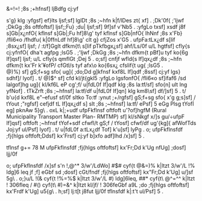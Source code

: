 &=!=! 	;8s ;+hfnsf] ljBdfg cj:yf

s'g} klg :yfgsf] ef}lts ljsf;sf] lglDt ;8s ;~hfn k|f/lDes zt{ xf] . ;Dk'0f{ ;'ljwf ;DkGg ;8s oftfoftsf] ljsf;;Fu} ;du| ljsf;sf] 9f]sf v'Nb5 . :yfgLo txsf] xsdf j8f s]Gb|x¿nfO{ kflnsf s]Gb|;Fu hf]8\g' tyf kflnsf s]Gb|nfO{ lhNnf ;8s x'Fb} /fli6«o /fhdfu{ k|0ffnLdf hf]8\g' clt g} cfjZos x'G5 . ufpFa:tLx¿df s[lif ;8sx¿sf] ljsf; / :t/f]Gglt dfkm{t\ s[lif pTkfbgx¿sf] ahf/Ls/0f u/L hgtfsf] cfly{s cj:yfnfO{ dha't agfpg ;lsG5 . ;'ljwf ;DkGg ;8s ;~hfn dfkm{t pBf]u tyf ko{6g If]qsf] ljsf; u/L cfly{s qmflGt ;Dej 5 . o;sf] cnfjf wfld{s If]qx¿df ;8s ;~hfn dfkm{t kx'Fr k'¥ofP/ cfGtl/s tyf afx\o ko{6sx¿ cfslif{t ug{ ;lsG5 .  
@)%) sf] gS;f+sg sfo{ ug]{ ;do;Dd g]kfnsf kxf8L If]qdf ;8ssf] cj:yf lgs} sdhf]/ lyof] . t/ @)$^ sf] cfd kl/jt{gkl5 :yfgLo lgsfonfO{ /fli6«o sf]ifaf6 /sd lalgof]hg ug]{ kl/kf6L eP cg';f/ u|fdL0f If]qdf klg ;8s la:tf/sf] sfo{n] ult lng yfNof] . tTkZrft ;8s ;~hfnsf] la:tf/df u|fdL0f If]qn] klg km8\sf] df/]sf] 5 . t/ b'u{d kxf8L e"–efusf sf/0f sltko To:tf :ynut ;+/rgfsf] gS;f+sg sfo{ x'g g;s]sf] / tYout ;"rgfsf] cefjdf tL If]qx¿df s] slt ;8s ;~hfnsf] la:tf/ ePsf] 5 eGg Plsg tYofÍ eg] pknAw 5}g\ . oxL k|;+udf ufpFkflnsf oftfoft u'?of]hgfM (Rural Municipality Transport Master Plan- RMTMP) sf] kl/sNkgf x/]s gu/÷ufpF If]qsf] oftfoft ;~hfnsf tYof+sdf cfwfl/t gS;f / tYosf] cfwf/df ug'{kg]{ afWofTds Joj:yf ul/Psf] lyof] . t/ u|fdL0f a:tLx¿df Tof] k'u]sf] lyPg . o; ufpFkflnsfdf ;fj{hlgs oftfoft;Ddsf] kx'Frsf] cj:yf b]xfo adf]lhd /x]sf] 5 .   

tflnsf g+= 78 M ufpFkflnsfdf ;fj{hlgs oftfoftsf] kx'Fr;Dd k'Ug nfUg] ;dosf] ljj/0f 

o; ufpFkflnsfdf /x]sf s'n !,@^* 3/w'/LdWo] #$# cyf{t @&=)% k|ltzt 3/w'/L !% ldg]6 leq jf ;f] eGbf sd ;dosf] cGt/fndf ;fj{hlgs oftfoftsf] kx"Fr;Dd k'Ug] u/]sf 5g\ . o;}u/L !(& cyf{t !%=%$ k|ltzt 3/w'/L #) ldg]6leq, ##* cyf{t\ @^=^^ k|ltzt ! 306fleq / #() cyf{t\ #)=&^ k|ltzt kl/jf/ ! 306feGbf a9L ;do ;fj{hlgs oftfoftsf] kx'Frdf k'Ug] u5{g\ . h;sf] lj:t[t j8fut ljj/0f tflnsfdf k|:t't ul/Psf] 5 . 

